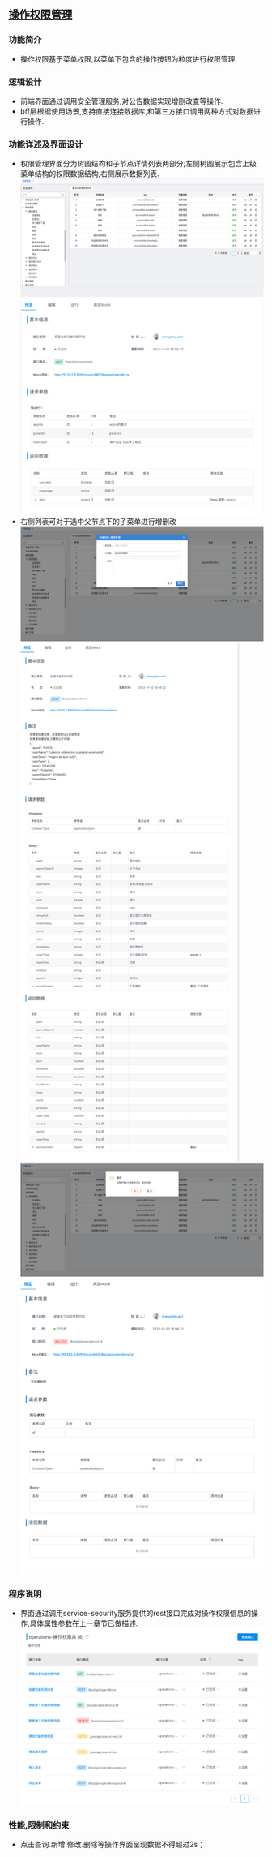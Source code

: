## [操作权限管理]()

### **功能简介**

- 操作权限基于菜单权限,以菜单下包含的操作按钮为粒度进行权限管理.

### **逻辑设计**

- 前端界面通过调用安全管理服务,对公告数据实现增删改查等操作.
- bff层根据使用场景,支持直接连接数据库,和第三方接口调用两种方式对数据进行操作.

### **功能详述及界面设计**

- 权限管理界面分为树图结构和子节点详情列表两部分;左侧树图展示包含上级菜单结构的权限数据结构,右侧展示数据列表.
  ![操作权限](../images/modules/权限管理.png)
  ![操作权限](../images/modules/权限管理-列表接口.png)
- 右侧列表可对于选中父节点下的子菜单进行增删改
  ![操作权限](../images/modules/权限管理-新增.png)
  ![操作权限](../images/modules/权限管理-新增-接口.png)
  ![操作权限](../images/modules/权限管理-删除.png)
  ![操作权限](../images/modules/权限管理-删除-接口.png)

### **程序说明**

- 界面通过调用service-security服务提供的rest接口完成对操作权限信息的操作,具体属性参数在上一章节已做描述.
  ![菜单接口](../images/modules/功能角色&菜单-接口列表.png)

### **性能,限制和约束**

- 点击查询.新增.修改.删除等操作界面呈现数据不得超过2s；
